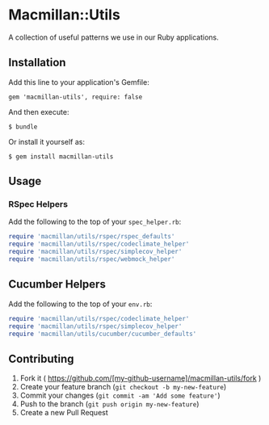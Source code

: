 # Macmillan::Utils

A collection of useful patterns we use in our Ruby applications.

## Installation

Add this line to your application's Gemfile:

    gem 'macmillan-utils', require: false

And then execute:

    $ bundle

Or install it yourself as:

    $ gem install macmillan-utils

## Usage

### RSpec Helpers

Add the following to the top of your `spec_helper.rb`:

```ruby
require 'macmillan/utils/rspec/rspec_defaults'
require 'macmillan/utils/rspec/codeclimate_helper'
require 'macmillan/utils/rspec/simplecov_helper'
require 'macmillan/utils/rspec/webmock_helper'
```

## Cucumber Helpers

Add the following to the top of your `env.rb`:

```ruby
require 'macmillan/utils/rspec/codeclimate_helper'
require 'macmillan/utils/rspec/simplecov_helper'
require 'macmillan/utils/cucumber/cucumber_defaults'
```

## Contributing

1. Fork it ( https://github.com/[my-github-username]/macmillan-utils/fork )
2. Create your feature branch (`git checkout -b my-new-feature`)
3. Commit your changes (`git commit -am 'Add some feature'`)
4. Push to the branch (`git push origin my-new-feature`)
5. Create a new Pull Request
